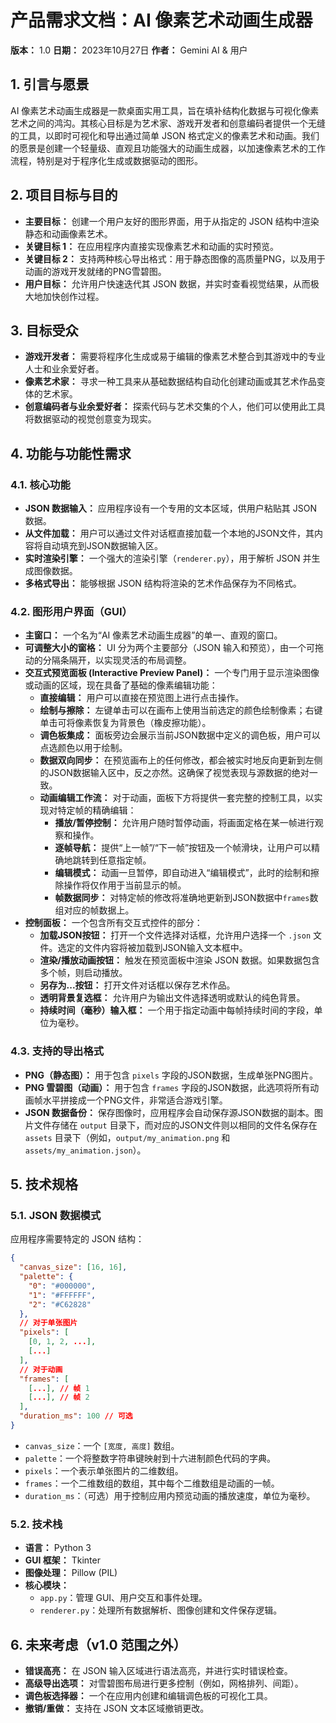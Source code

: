 # 产品需求文档：AI 像素艺术动画生成器

**版本：** 1.0
**日期：** 2023年10月27日
**作者：** Gemini AI & 用户

## 1. 引言与愿景

AI 像素艺术动画生成器是一款桌面实用工具，旨在填补结构化数据与可视化像素艺术之间的鸿沟。其核心目标是为艺术家、游戏开发者和创意编码者提供一个无缝的工具，以即时可视化和导出通过简单 JSON 格式定义的像素艺术和动画。我们的愿景是创建一个轻量级、直观且功能强大的动画生成器，以加速像素艺术的工作流程，特别是对于程序化生成或数据驱动的图形。

## 2. 项目目标与目的

*   **主要目标：** 创建一个用户友好的图形界面，用于从指定的 JSON 结构中渲染静态和动画像素艺术。
*   **关键目标 1：** 在应用程序内直接实现像素艺术和动画的实时预览。
*   **关键目标 2：** 支持两种核心导出格式：用于静态图像的高质量PNG，以及用于动画的游戏开发就绪的PNG雪碧图。
*   **用户目标：** 允许用户快速迭代其 JSON 数据，并实时查看视觉结果，从而极大地加快创作过程。

## 3. 目标受众

*   **游戏开发者：** 需要将程序化生成或易于编辑的像素艺术整合到其游戏中的专业人士和业余爱好者。
*   **像素艺术家：** 寻求一种工具来从基础数据结构自动化创建动画或其艺术作品变体的艺术家。
*   **创意编码者与业余爱好者：** 探索代码与艺术交集的个人，他们可以使用此工具将数据驱动的视觉创意变为现实。

## 4. 功能与功能性需求

### 4.1. 核心功能

*   **JSON 数据输入：** 应用程序设有一个专用的文本区域，供用户粘贴其 JSON 数据。
*   **从文件加载：** 用户可以通过文件对话框直接加载一个本地的JSON文件，其内容将自动填充到JSON数据输入区。
*   **实时渲染引擎：** 一个强大的渲染引擎（`renderer.py`），用于解析 JSON 并生成图像数据。
*   **多格式导出：** 能够根据 JSON 结构将渲染的艺术作品保存为不同格式。

### 4.2. 图形用户界面（GUI）

*   **主窗口：** 一个名为“AI 像素艺术动画生成器”的单一、直观的窗口。
*   **可调整大小的窗格：** UI 分为两个主要部分（JSON 输入和预览），由一个可拖动的分隔条隔开，以实现灵活的布局调整。
*   **交互式预览面板 (Interactive Preview Panel)：** 一个专门用于显示渲染图像或动画的区域，现在具备了基础的像素编辑功能：
    *   **直接编辑：** 用户可以直接在预览图上进行点击操作。
    *   **绘制与擦除：** 左键单击可以在画布上使用当前选定的颜色绘制像素；右键单击可将像素恢复为背景色（橡皮擦功能）。
    *   **调色板集成：** 面板旁边会展示当前JSON数据中定义的调色板，用户可以点选颜色以用于绘制。
    *   **数据双向同步：** 在预览画布上的任何修改，都会被实时地反向更新到左侧的JSON数据输入区中，反之亦然。这确保了视觉表现与源数据的绝对一致。
    *   **动画编辑工作流：** 对于动画，面板下方将提供一套完整的控制工具，以实现对特定帧的精确编辑：
        *   **播放/暂停控制：** 允许用户随时暂停动画，将画面定格在某一帧进行观察和操作。
        *   **逐帧导航：** 提供“上一帧”/“下一帧”按钮及一个帧滑块，让用户可以精确地跳转到任意指定帧。
        *   **编辑模式：** 动画一旦暂停，即自动进入“编辑模式”，此时的绘制和擦除操作将仅作用于当前显示的帧。
        *   **帧数据同步：** 对特定帧的修改将准确地更新到JSON数据中`frames`数组对应的帧数据上。
*   **控制面板：** 一个包含所有交互式控件的部分：
    *   **加载JSON按钮：** 打开一个文件选择对话框，允许用户选择一个 `.json` 文件。选定的文件内容将被加载到JSON输入文本框中。
    *   **渲染/播放动画按钮：** 触发在预览面板中渲染 JSON 数据。如果数据包含多个帧，则启动播放。
    *   **另存为...按钮：** 打开文件对话框以保存艺术作品。
    *   **透明背景复选框：** 允许用户为输出文件选择透明或默认的纯色背景。
    *   **持续时间（毫秒）输入框：** 一个用于指定动画中每帧持续时间的字段，单位为毫秒。

### 4.3. 支持的导出格式

*   **PNG（静态图）：** 用于包含 `pixels` 字段的JSON数据，生成单张PNG图片。
*   **PNG 雪碧图（动画）：** 用于包含 `frames` 字段的JSON数据，此选项将所有动画帧水平拼接成一个PNG文件，非常适合游戏引擎。
*   **JSON 数据备份：** 保存图像时，应用程序会自动保存源JSON数据的副本。图片文件存储在 `output` 目录下，而对应的JSON文件则以相同的文件名保存在 `assets` 目录下（例如，`output/my_animation.png` 和 `assets/my_animation.json`）。

## 5. 技术规格

### 5.1. JSON 数据模式

应用程序需要特定的 JSON 结构：

```json
{
  "canvas_size": [16, 16], 
  "palette": {
    "0": "#000000",
    "1": "#FFFFFF",
    "2": "#C62828"
  },
  // 对于单张图片
  "pixels": [
    [0, 1, 2, ...],
    [...]
  ],
  // 对于动画
  "frames": [
    [...], // 帧 1
    [...], // 帧 2
  ],
  "duration_ms": 100 // 可选
}
```

*   `canvas_size`：一个 `[宽度, 高度]` 数组。
*   `palette`：一个将整数字符串键映射到十六进制颜色代码的字典。
*   `pixels`：一个表示单张图片的二维数组。
*   `frames`：一个二维数组的数组，其中每个二维数组是动画的一帧。
*   `duration_ms`：（可选）用于控制应用内预览动画的播放速度，单位为毫秒。

### 5.2. 技术栈

*   **语言：** Python 3
*   **GUI 框架：** Tkinter
*   **图像处理：** Pillow (PIL)
*   **核心模块：**
    *   `app.py`：管理 GUI、用户交互和事件处理。
    *   `renderer.py`：处理所有数据解析、图像创建和文件保存逻辑。

## 6. 未来考虑（v1.0 范围之外）

*   **错误高亮：** 在 JSON 输入区域进行语法高亮，并进行实时错误检查。
*   **高级导出选项：** 对雪碧图布局进行更多控制（例如，网格排列、间距）。
*   **调色板选择器：** 一个在应用内创建和编辑调色板的可视化工具。
*   **撤销/重做：** 支持在 JSON 文本区域撤销更改。